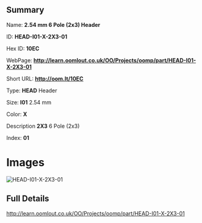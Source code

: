 

## Summary
 
Name: __2.54 mm 6 Pole (2x3) Header__

ID: __HEAD-I01-X-2X3-01__

Hex ID: __10EC__

WebPage: __http://learn.oomlout.co.uk/OO/Projects/oomp/part/HEAD-I01-X-2X3-01__

Short URL: __http://oom.lt/10EC__


Type: __HEAD__ Header 

Size: __I01__ 2.54 mm 

Color: __X__  

Description __2X3__ 6 Pole (2x3) 

Index: __01__


 # Images
![HEAD-I01-X-2X3-01](http://oomlout.com/oomp-gen/parts/HEAD-I01-X-2X3-01/HEAD-I01-X-2X3-01_420.jpg)



 ## Full Details

 http://learn.oomlout.co.uk/OO/Projects/oomp/part/HEAD-I01-X-2X3-01














